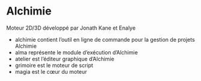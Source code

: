 # Alchimie

Moteur 2D/3D développé par Jonath Kane et Enalye

* alchimie contient l’outil en ligne de commande pour la gestion de projets Alchimie
* alma représente le module d’exécution d’Alchimie
* atelier est l’éditeur graphique d’Alchimie
* grimoire est le moteur de script
* magia est le cœur du moteur




